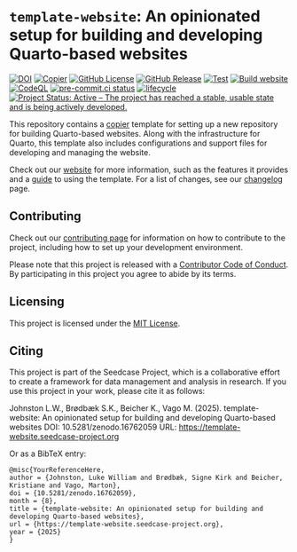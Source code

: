 

# `template-website`: An opinionated setup for building and developing Quarto-based websites

[![DOI](https://zenodo.org/badge/DOI/10.5281/zenodo.16762059.svg)](https://doi.org/10.5281/zenodo.16762059)
[![Copier](https://img.shields.io/endpoint?url=https://raw.githubusercontent.com/copier-org/copier/master/img/badge/badge-grayscale-inverted-border-teal.json?raw=true)](https://github.com/copier-org/copier)
[![GitHub
License](https://img.shields.io/github/license/seedcase-project/template-website.svg)](https://github.com/seedcase-project/template-website/blob/main/LICENSE.md)
[![GitHub
Release](https://img.shields.io/github/v/release/seedcase-project/template-website.svg)](https://github.com/seedcase-project/template-website/releases/latest)
[![Test](https://github.com/seedcase-project/template-website/actions/workflows/test.yml/badge.svg)](https://github.com/seedcase-project/template-website/actions/workflows/test.yml)
[![Build
website](https://github.com/seedcase-project/template-website/actions/workflows/build-website.yml/badge.svg)](https://github.com/seedcase-project/template-website/actions/workflows/build-website.yml)
[![CodeQL](https://github.com/seedcase-project/template-website/actions/workflows/github-code-scanning/codeql/badge.svg?branch=main)](https://github.com/seedcase-project/template-website/actions/workflows/github-code-scanning/codeql)
[![pre-commit.ci
status](https://results.pre-commit.ci/badge/github/seedcase-project/template-website/main.svg)](https://results.pre-commit.ci/latest/github/seedcase-project/template-website/main)
[![lifecycle](https://lifecycle.r-lib.org/articles/figures/lifecycle-experimental.svg)](https://lifecycle.r-lib.org/articles/stages.html#experimental)
[![Project Status: Active – The project has reached a stable, usable
state and is being actively
developed.](https://www.repostatus.org/badges/latest/active.svg)](https://www.repostatus.org/#active)

This repository contains a [copier](https://copier.readthedocs.io/)
template for setting up a new repository for building Quarto-based
websites. Along with the infrastructure for Quarto, this template also
includes configurations and support files for developing and managing
the website.

Check out our [website](https://template-website.seedcase-project.org/)
for more information, such as the features it provides and a
[guide](https://template-website.seedcase-project.org/docs/guide/) to
using the template. For a list of changes, see our
[changelog](https://template-website.seedcase-project.org/docs/releases/)
page.

## Contributing

Check out our [contributing
page](https://template-website.seedcase-project.org/contributing/) for
information on how to contribute to the project, including how to set up
your development environment.

Please note that this project is released with a [Contributor Code of
Conduct](https://github.com/seedcase-project/.github/blob/main/CODE_OF_CONDUCT.md).
By participating in this project you agree to abide by its terms.

## Licensing

This project is licensed under the [MIT
License](https://github.com/seedcase-project/template-website/blob/main/LICENSE.md).

## Citing

This project is part of the Seedcase Project, which is a collaborative
effort to create a framework for data management and analysis in
research. If you use this project in your work, please cite it as
follows:

Johnston L.W., Brødbæk S.K., Beicher K., Vago M. (2025).
template-website: An opinionated setup for building and developing
Quarto-based websites DOI: 10.5281/zenodo.16762059 URL:
https://template-website.seedcase-project.org

Or as a BibTeX entry:

    @misc{YourReferenceHere,
    author = {Johnston, Luke William and Brødbæk, Signe Kirk and Beicher, Kristiane and Vago, Marton},
    doi = {10.5281/zenodo.16762059},
    month = {8},
    title = {template-website: An opinionated setup for building and developing Quarto-based websites},
    url = {https://template-website.seedcase-project.org},
    year = {2025}
    }
